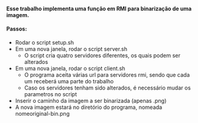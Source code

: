#### Esse trabalho implementa uma função em RMI para binarização de uma imagem.

#### Passos:
* Rodar o script setup.sh
* Em uma nova janela, rodar o script server.sh
  * O script cria quatro servidores diferentes, os quais podem ser alterados
* Em uma nova janela, rodar o script client.sh
  * O programa aceita várias url para servidores rmi, sendo que cada um receberá uma parte do trabalho
  * Caso os servidores tenham sido alterados, é necessário mudar os parametros no script
* Inserir o caminho da imagem a ser binarizada (apenas .png)
* A nova imagem estará no diretório do programa, nomeada nomeoriginal-bin.png
